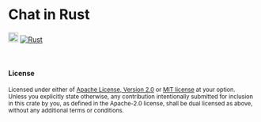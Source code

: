 Chat in Rust
=============

[<img alt="github" src="https://img.shields.io/badge/github-minikin/chat-rs?style=for-the-badge&labelColor=555555&logo=github" height="20">](https://github.com/minikin/chat-rs/)
[![Rust](https://github.com/minikin/chat-rs/actions/workflows/rust.yml/badge.svg)](https://github.com/minikin/chat-rs/actions/workflows/rust.yml)


<br>

#### License

<sup>
Licensed under either of <a href="LICENSE-APACHE">Apache License, Version
2.0</a> or <a href="LICENSE-MIT">MIT license</a> at your option.
</sup>

<br>

<sub>
Unless you explicitly state otherwise, any contribution intentionally submitted
for inclusion in this crate by you, as defined in the Apache-2.0 license, shall
be dual licensed as above, without any additional terms or conditions.
</sub>

